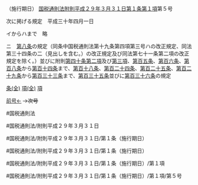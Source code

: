 （施行期日）
[国税通則法附則平成２９年３月３１日第１条第１項](国税通則法＿＿＿＿附則平成２９年３月３１日第１条第１項)第５号

次に掲げる規定　平成三十年四月一日

イからハまで　略

ニ　[第八条](国税通則法＿＿＿＿附則平成２９年３月３１日第８条第１項)の規定（同条中国税通則法第十九条第四項第三号ハの改正規定、同法第三十四条の二（見出しを含む。）の改正規定及び同法第七十一条第二項の改正規定を除く。）並びに附則[第四十条第二項](国税通則法＿＿＿＿附則平成２９年３月３１日第４０条第２項)及び[第三項](国税通則法＿＿＿＿附則平成２９年３月３１日第１条第３項)、[第百五条](国税通則法＿＿＿＿附則平成２９年３月３１日第１０５条第１項)、[第百六条](国税通則法＿＿＿＿附則平成２９年３月３１日第１０６条第１項)、[第百八条](国税通則法＿＿＿＿附則平成２９年３月３１日第１０８条第１項)から[第百十四条](国税通則法＿＿＿＿附則平成２９年３月３１日第１１４条第１項)まで、[第百十八条](国税通則法＿＿＿＿附則平成２９年３月３１日第１１８条第１項)、[第百二十四条](国税通則法＿＿＿＿附則平成２９年３月３１日第１２４条第１項)、[第百二十五条](国税通則法＿＿＿＿附則平成２９年３月３１日第１２５条第１項)、[第百二十九条](国税通則法＿＿＿＿附則平成２９年３月３１日第１２９条第１項)から[第百三十三条](国税通則法＿＿＿＿附則平成２９年３月３１日第１３３条第１項)まで、[第百三十五条](国税通則法＿＿＿＿附則平成２９年３月３１日第１３５条第１項)並びに[第百三十六条](国税通則法＿＿＿＿附則平成２９年３月３１日第１３６条第１項)の規定

[条(全)](国税通則法＿＿＿＿附則平成２９年３月３１日第１条_.md)    [項(全)](国税通則法＿＿＿＿附則平成２９年３月３１日第１条第１項_.md)    [項](国税通則法＿＿＿＿附則平成２９年３月３１日第１条第１項.md)

[前号←](国税通則法＿＿＿＿附則平成２９年３月３１日第１条第１項第４号.md)  ~~→次号~~

#国税通則法

#国税通則法/附則平成２９年３月３１日

#国税通則法/附則平成２９年３月３１日/第１条（施行期日）

#国税通則法/附則平成２９年３月３１日/第１条（施行期日）

#国税通則法/附則平成２９年３月３１日/第１条（施行期日）/第１項

#国税通則法/附則平成２９年３月３１日/第１条（施行期日）/第１項/第５号

